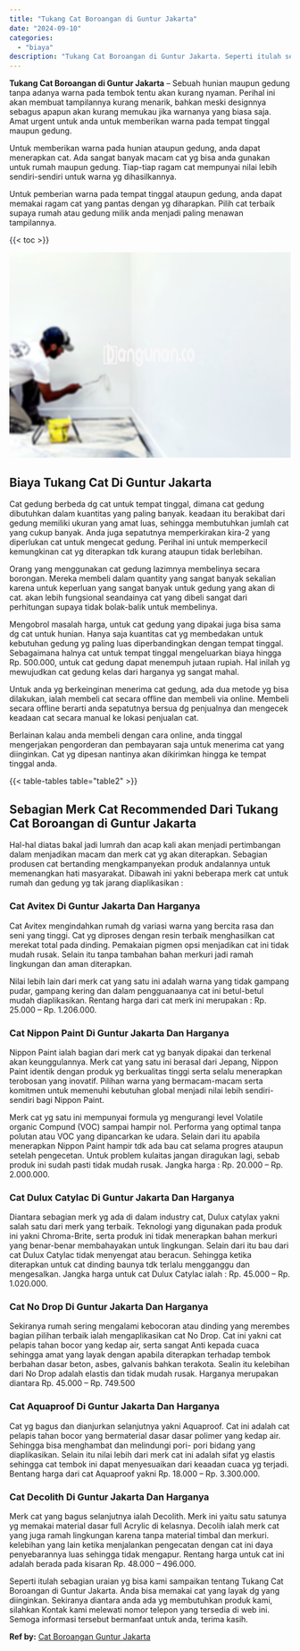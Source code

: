 ```yaml
---
title: "Tukang Cat Boroangan di Guntur Jakarta"
date: "2024-09-10"
categories: 
  - "biaya"
description: "Tukang Cat Boroangan di Guntur Jakarta. Seperti itulah sebagian uraian yg bisa kami sampaikan tentang Tukang Cat Boroangan di Guntur Jakarta. Anda bisa memak..."
---
```


**Tukang Cat Boroangan di Guntur Jakarta** – Sebuah hunian maupun gedung tanpa adanya warna pada tembok tentu akan kurang nyaman. Perihal ini akan membuat tampilannya kurang menarik, bahkan meski designnya sebagus apapun akan kurang memukau jika warnanya yang biasa saja. Amat urgent untuk anda untuk memberikan warna pada tempat tinggal maupun gedung.

Untuk memberikan warna pada hunian ataupun gedung, anda dapat menerapkan cat. Ada sangat banyak macam cat yg bisa anda gunakan untuk rumah maupun gedung. Tiap-tiap ragam cat mempunyai nilai lebih sendiri-sendiri untuk warna yg dihasilkannya.

Untuk pemberian warna pada tempat tinggal ataupun gedung, anda dapat memakai ragam cat yang pantas dengan yg diharapkan. Pilih cat terbaik supaya rumah atau gedung milik anda menjadi paling menawan tampilannya.

{{< toc >}}

![Tukang Cat Boroangan di Guntur Jakarta](/images/jasa-cat-murah41.png)

## Biaya Tukang Cat Di Guntur Jakarta

Cat gedung berbeda dg cat untuk tempat tinggal, dimana cat gedung dibutuhkan dalam kuantitas yang paling banyak. keadaan itu berakibat dari gedung memiliki ukuran yang amat luas, sehingga membutuhkan jumlah cat yang cukup banyak. Anda juga sepatutnya memperkirakan kira-2 yang diperlukan cat untuk mengecat gedung. Perihal ini untuk memperkecil kemungkinan cat yg diterapkan tdk kurang ataupun tidak berlebihan.

Orang yang menggunakan cat gedung lazimnya membelinya secara borongan. Mereka membeli dalam quantity yang sangat banyak sekalian karena untuk keperluan yang sangat banyak untuk gedung yang akan di cat. akan lebih fungsional seandainya cat yang dibeli sangat dari perhitungan supaya tidak bolak-balik untuk membelinya.

Mengobrol masalah harga, untuk cat gedung yang dipakai juga bisa sama dg cat untuk hunian. Hanya saja kuantitas cat yg membedakan untuk kebutuhan gedung yg paling luas diperbandingkan dengan tempat tinggal. Sebagaimana halnya cat untuk tempat tinggal mengeluarkan biaya hingga Rp. 500.000, untuk cat gedung dapat menempuh jutaan rupiah. Hal inilah yg mewujudkan cat gedung kelas dari harganya yg sangat mahal.

Untuk anda yg berkeinginan menerima cat gedung, ada dua metode yg bisa dilakukan, ialah membeli cat secara offline dan membeli via online. Membeli secara offline berarti anda sepatutnya bersua dg penjualnya dan mengecek keadaan cat secara manual ke lokasi penjualan cat.

Berlainan kalau anda membeli dengan cara online, anda tinggal mengerjakan pengorderan dan pembayaran saja untuk menerima cat yang diinginkan. Cat yg dipesan nantinya akan dikirimkan hingga ke tempat tinggal anda.

{{< table-tables table="table2" >}}

## Sebagian Merk Cat Recommended Dari Tukang Cat Boroangan di Guntur Jakarta

Hal-hal diatas bakal jadi lumrah dan acap kali akan menjadi pertimbangan dalam menjadikan macam dan merk cat yg akan diterapkan. Sebagian produsen cat bertanding mengkampanyekan produk andalannya untuk memenangkan hati masyarakat. Dibawah ini yakni beberapa merk cat untuk rumah dan gedung yg tak jarang diaplikasikan :

### Cat Avitex Di Guntur Jakarta Dan Harganya

Cat Avitex mengindahkan rumah dg variasi warna yang bercita rasa dan seni yang tinggi. Cat yg diproses dengan resin terbaik menghasilkan cat merekat total pada dinding. Pemakaian pigmen opsi menjadikan cat ini tidak mudah rusak. Selain itu tanpa tambahan bahan merkuri jadi ramah lingkungan dan aman diterapkan.

Nilai lebih lain dari merk cat yang satu ini adalah warna yang tidak gampang pudar, gampang kering dan dalam pengguanaanya cat ini betul-betul mudah diaplikasikan. Rentang harga dari cat merk ini merupakan : Rp. 25.000 – Rp. 1.206.000.

### Cat Nippon Paint Di Guntur Jakarta Dan Harganya

Nippon Paint ialah bagian dari merk cat yg banyak dipakai dan terkenal akan keunggulannya. Merk cat yang satu ini berasal dari Jepang, Nippon Paint identik dengan produk yg berkualitas tinggi serta selalu menerapkan terobosan yang inovatif. Pilihan warna yang bermacam-macam serta komitmen untuk memenuhi kebutuhan global menjadi nilai lebih sendiri-sendiri bagi Nippon Paint.

Merk cat yg satu ini mempunyai formula yg mengurangi level Volatile organic Compund (VOC) sampai hampir nol. Performa yang optimal tanpa polutan atau VOC yang dipancarkan ke udara. Selain dari itu apabila menerapkan Nippon Paint hampir tdk ada bau cat selama progres ataupun setelah pengecetan. Untuk problem kulaitas jangan diragukan lagi, sebab produk ini sudah pasti tidak mudah rusak. Jangka harga : Rp. 20.000 – Rp. 2.000.000.

### Cat Dulux Catylac Di Guntur Jakarta Dan Harganya

Diantara sebagian merk yg ada di dalam industry cat, Dulux catylax yakni salah satu dari merk yang terbaik. Teknologi yang digunakan pada produk ini yakni Chroma-Brite, serta produk ini tidak menerapkan bahan merkuri yang benar-benar membahayakan untuk lingkungan. Selain dari itu bau dari cat Dulux Catylac tidak menyengat atau beracun. Sehingga ketika diterapkan untuk cat dinding baunya tdk terlalu mengganggu dan mengesalkan. Jangka harga untuk cat Dulux Catylac ialah : Rp. 45.000 – Rp. 1.020.000.

### Cat No Drop Di Guntur Jakarta Dan Harganya

Sekiranya rumah sering mengalami kebocoran atau dinding yang merembes bagian pilihan terbaik ialah mengaplikasikan cat No Drop. Cat ini yakni cat pelapis tahan bocor yang kedap air, serta sangat Anti kepada cuaca sehingga amat yang layak dengan apabila diterapkan terhadap tembok berbahan dasar beton, asbes, galvanis bahkan terakota. Sealin itu kelebihan dari No Drop adalah elastis dan tidak mudah rusak. Harganya merupakan diantara Rp. 45.000 – Rp. 749.500

### Cat Aquaproof Di Guntur Jakarta Dan Harganya

Cat yg bagus dan dianjurkan selanjutnya yakni Aquaproof. Cat ini adalah cat pelapis tahan bocor yang bermaterial dasar dasar polimer yang kedap air. Sehingga bisa menghambat dan melindungi pori- pori bidang yang diaplikasikan. Selain itu nilai lebih dari merk cat ini adalah sifat yg elastis sehingga cat tembok ini dapat menyesuaikan dari keaadan cuaca yg terjadi. Bentang harga dari cat Aquaproof yakni Rp. 18.000 – Rp. 3.300.000.

### Cat Decolith Di Guntur Jakarta Dan Harganya

Merk cat yang bagus selanjutnya ialah Decolith. Merk ini yaitu satu satunya yg memakai material dasar full Acrylic di kelasnya. Decolih ialah merk cat yang juga ramah lingkungan karena tanpa material timbal dan merkuri. kelebihan yang lain ketika menjalankan pengecatan dengan cat ini daya penyebarannya luas sehingga tidak mengapur. Rentang harga untuk cat ini adalah berada pada kisaran Rp. 48.000 – 496.000.

Seperti itulah sebagian uraian yg bisa kami sampaikan tentang Tukang Cat Boroangan di Guntur Jakarta. Anda bisa memakai cat yang layak dg yang diinginkan. Sekiranya diantara anda ada yg membutuhkan produk kami, silahkan Kontak kami melewati nomor telepon yang tersedia di web ini. Semoga informasi tersebut bermanfaat untuk anda, terima kasih.

**Ref by:** [Cat Boroangan Guntur Jakarta](https://id.wikipedia.org/wiki/Cat)
